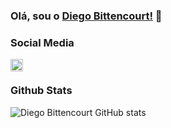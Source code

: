 ### Olá, sou o [Diego Bittencourt!](https://www.linkedin.com/in/diego-bittencourt) 👋

### Social Media
<a href="https://www.linkedin.com/in/diego-bittencourt">
  <img align="left" alt="Linkedin | Diego Bittencourt" width="20px" src="https://raw.githubusercontent.com/hevant/hevant/master/assets/linkedin.svg" />
</a></br>

### Github Stats
![Diego Bittencourt GitHub stats](https://github-readme-stats.vercel.app/api?username=hevant&theme=tokyonight&show_icons=true)


<!--
**hevant/hevant** is a ✨ _special_ ✨ repository because its `README.md` (this file) appears on your GitHub profile.

Here are some ideas to get you started:

- 🔭 I’m currently working on ...
- 🌱 I’m currently learning ...
- 👯 I’m looking to collaborate on ...
- 🤔 I’m looking for help with ...
- 💬 Ask me about ...
- 📫 How to reach me: ...
- 😄 Pronouns: ...
- ⚡ Fun fact: ...
-->
